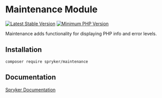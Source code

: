 # Maintenance Module
[![Latest Stable Version](https://poser.pugx.org/spryker/maintenance/v/stable.svg)](https://packagist.org/packages/spryker/maintenance)
[![Minimum PHP Version](https://img.shields.io/badge/php-%3E%3D%208.2-8892BF.svg)](https://php.net/)

Maintenance adds functionality for displaying PHP info and error levels.

## Installation

```
composer require spryker/maintenance
```

## Documentation

[Spryker Documentation](https://docs.spryker.com)

